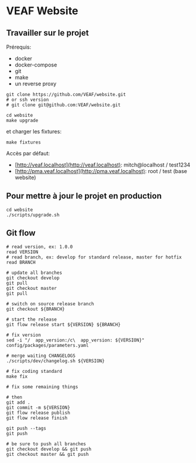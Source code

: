# VEAF Website

## Travailler sur le projet

Prérequis:
* docker
* docker-compose
* git
* make
* un reverse proxy

```shell
git clone https://github.com/VEAF/website.git
# or ssh version
# git clone git@github.com:VEAF/website.git

cd website
make upgrade  
```

et charger les fixtures:

```shell
make fixtures  
```

Accès par défaut:
* [http://veaf.localhost](http://veaf.localhost): mitch@localhost / test1234
* [http://pma.veaf.localhost](http://pma.veaf.localhost): root / test (base website)

## Pour mettre à jour le projet en production

```shell
cd website
./scripts/upgrade.sh
```

## Git flow

```shell
# read version, ex: 1.0.0
read VERSION
# read branch, ex: develop for standard release, master for hotfix
read BRANCH

# update all branches
git checkout develop
git pull
git checkout master
git pull

# switch on source release branch 
git checkout ${BRANCH}

# start the release
git flow release start ${VERSION} ${BRANCH}

# fix version
sed -i "/  app_version:/c\  app_version: ${VERSION}" config/packages/parameters.yaml

# merge waiting CHANGELOGS
./scripts/dev/changelog.sh ${VERSION}

# fix coding standard
make fix

# fix some remaining things

# then
git add .
git commit -m ${VERSION}
git flow release publish
git flow release finish

git push --tags
git push

# be sure to push all branches
git checkout develop && git push
git checkout master && git push
```
